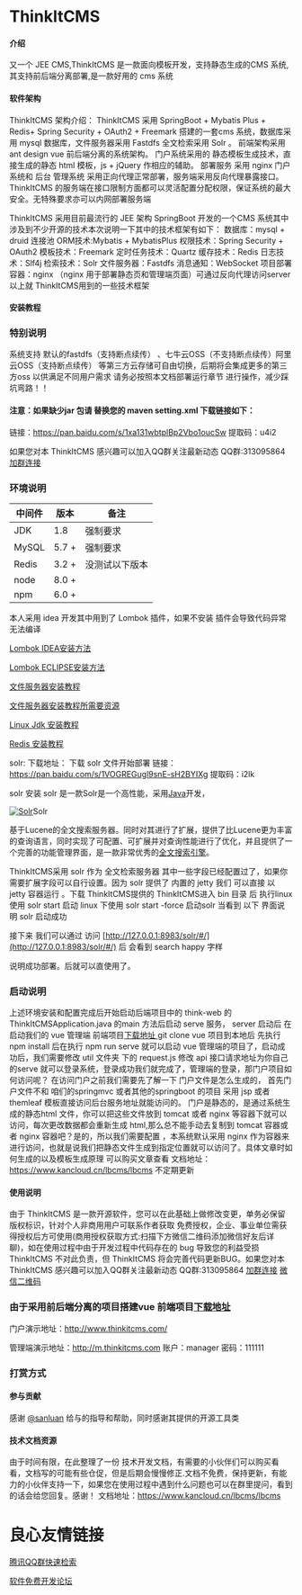 # ThinkItCMS

#### 介绍
又一个 JEE CMS,ThinkItCMS 是一款面向模板开发，支持静态生成的CMS 系统,其支持前后端分离部署,是一款好用的 cms 系统

#### 软件架构
ThinkItCMS 架构介绍：
ThinkItCMS 采用 SpringBoot + Mybatis Plus + Redis+
Spring Security + OAuth2 + Freemark
搭建的一套cms 系统，数据库采用 mysql 数据库，文件服务器采用 Fastdfs 
全文检索采用 Solr 。
前端架构采用ant design vue 前后端分离的系统架构。
门户系统采用的 静态模板生成技术，直接生成的静态 html 模板，js + jQuery 作相应的辅助。
部署服务 采用 nginx 门户系统和 后台 管理系统 采用正向代理正常部署，服务端采用反向代理暴露接口。ThinkItCMS 的服务端在接口限制方面都可以灵活配置分配权限，保证系统的最大安全。无特殊要求亦可以内网部署服务端

ThinkItCMS 采用目前最流行的 JEE 架构 SpringBoot 开发的一个CMS 系统其中涉及到不少开源的技术本次说明一下其中的技术框架有如下：
数据库：mysql + druid 连接池
ORM技术:Mybatis + MybatisPlus
权限技术：Spring Security + OAuth2
模板技术：Freemark 
定时任务技术：Quartz
缓存技术：Redis
日志技术：Slf4j
检索技术：Solr
文件服务器：Fastdfs
消息通知：WebSocket
项目部署容器：nginx （nginx 用于部署静态页和管理端页面）可通过反向代理访问server 以上就 ThinkItCMS用到的一些技术框架


#### 安装教程

### 特别说明
系统支持 默认的fastdfs（支持断点续传） 、七牛云OSS（不支持断点续传）阿里云OSS（支持断点续传） 等第三方云存储可自由切换，后期将会集成更多的第三方oss 以供满足不同用户需求
请务必按照本文档部署运行章节 进行操作，减少踩坑弯路！！
#### 注意：如果缺少jar 包请 替换您的 maven setting.xml 下载链接如下：
链接：https://pan.baidu.com/s/1xa131wbtplBp2Vbo1oucSw 
提取码：u4i2

如果您对本 ThinkItCMS 感兴趣可以加入QQ群关注最新动态 QQ群:313095864
[加群连接](https://jq.qq.com/?_wv=1027&k=5QtXTll)
### 环境说明

| 中间件 | 版本 | 备注 |
| --- | --- | --- |
| JDK | 1.8 | 强制要求 |
| MySQL | 5.7 + | 强制要求 |
| Redis | 3.2 + | 没测试以下版本 |
| node | 8.0 + |  |
| npm | 6.0 + |
本人采用 idea 开发其中用到了  Lombok 插件，如果不安装 插件会导致代码异常无法编译

[Lombok  IDEA安装方法](https://blog.csdn.net/zhglance/article/details/54931430)

[Lombok  ECLIPSE安装方法](https://blog.csdn.net/arkblue/article/details/52608213)

[文件服务器安装教程](https://blog.csdn.net/qq_34301871/article/details/80060235)

[文件服务器安装教程所需要资源](http://note.youdao.com/noteshare?id=9a139484bbedadf2ac2376a8fcf33dbb&sub=wcp1565775354933664)

[Linux Jdk 安装教程](https://www.cnblogs.com/116970u/p/10400436.html)

[Redis 安装教程](https://blog.csdn.net/zh15732621679/article/details/78507579)

solr: 下载地址：
下载 solr 文件开始部署
链接：https://pan.baidu.com/s/1VOGREGugl9snE-sH2BYIXg 
提取码：i2lk 

 solr 安装 solr 是一款Solr是一个高性能，采用[Java](https://baike.baidu.com/item/Java/85979)开发，

[![Solr](https://images.gitee.com/uploads/images/2020/0303/160826_cc1a5919_608975.jpeg)](https://baike.baidu.com/pic/Solr/4101582/0/7ac88051c1b20c6742a75be1?fr=lemma&ct=single "Solr")Solr

基于Lucene的全文搜索服务器。同时对其进行了扩展，提供了比Lucene更为丰富的查询语言，同时实现了可配置、可扩展并对查询性能进行了优化，并且提供了一个完善的功能管理界面，是一款非常优秀的[全文搜索引擎](https://baike.baidu.com/item/%E5%85%A8%E6%96%87%E6%90%9C%E7%B4%A2%E5%BC%95%E6%93%8E)。

ThinkItCMS采用 solr 作为 全文检索服务器 其中一些字段已经配置过了，如果你需要扩展字段可以自行设置。因为 solr 提供了 内置的 jetty 我们 可以直接 以 jetty 容器运行 。下载 ThinkItCMS提供的 ThinkItCMS进入 bin 目录 后 执行linux 使用   solr start 启动 linux  下使用 solr start -force 启动solr 当看到 以下 界面说明 solr 启动成功

接下来 我们可以通过 访问 [http://127.0.0.1:8983/solr/#/](http://127.0.0.1:8983/solr/#/)
后 会看到  search happy 字样

说明成功部署。后就可以直使用了。

### 启动说明
上述环境安装和配置完成后开始启动后端项目中的 think-web 的 ThinkItCMSApplication.java 的main 方法后启动 serve 服务，
server 启动后 在启动我们的 vue 管理端  前端项目[下载地址 ](https://gitee.com/slfj/ThinkItCMS-VUE)
git clone vue 项目到本地后 先执行 npm install 后在执行 npm run serve 就可以启动 vue 管理端的项目了，启动成功后，我们需要修改 util 文件夹 下的 request.js 修改 api 接口请求地址为你自己的serve 就可以登录系统，登录成功我们就完成了，管理端的登录，那门户项目如何访问呢？
在访问门户之前我们需要先了解一下 门户文件是怎么生成的，
首先门户文件不和 咱们的springmvc 或者其他的springboot 的项目 采用 jsp 或者 themleaf 模板直接访问后台服务地址就能访问的。
门户是静态的，是通过系统生成的静态html 文件，你可以把这些文件放到 tomcat 或者 nginx 等容器下就可以访问，每次更改数据都会重新生成 html,那么总不能手动去复制到 tomcat 容器或者 nginx 容器吧？是的，所以我们需要配置 ，本系统默认采用 nginx 作为容器来进行访问，也就是说我们把静态文件生成到指定位置就可以访问了。具体文章时如何生成的以及模板生成原理 可以购买文章查看  文档地址： https://www.kancloud.cn/lbcms/lbcms 不定期更新

#### 使用说明

由于 ThinkItCMS 是一款开源软件，您可以在此基础上做修改变更，单务必保留版权标识，针对个人非商用用户可联系作者获取 免费授权，企业、事业单位需获得授权后方可使用(商用授权获取方式:扫描下方微信二维码添加微信好友后详聊)，如在使用过程中由于开发过程中代码存在的 bug 导致您的利益受损 ThinkItCMS 不对此负责，但 ThinkItCMS 将会完善代码更新BUG。如果您对本 ThinkItCMS 感兴趣可以加入QQ群关注最新动态 QQ群:313095864
[加群连接](https://jq.qq.com/?_wv=1027&k=5QtXTll)
[微信二维码](https://images.gitee.com/uploads/images/2020/0303/161145_c699935b_608975.png "wxgzh.png")

### 由于采用前后端分离的项目搭建vue 前端项目[下载地址 ](https://gitee.com/slfj/ThinkItCMS-VUE)

门户演示地址：http://www.thinkitcms.com/


管理端演示地址：http://m.thinkitcms.com  账户：manager  密码：111111

### 打赏方式

 

 

#### 参与贡献

感谢 [@sanluan](https://gitee.com/sanluan)  给与的指导和帮助，同时感谢其提供的开源工具类

#### 技术文档资源

由于时间有限，在此整理了一份 技术开发文档，有需要的小伙伴们可以购买看看，文档写的可能有些仓促，但是后期会慢慢修正.文档不免费，保持更新，有能力的小伙伴支持一下，如果您在使用过程中遇到什么问题也可以在群里提问，看到的话会给您回复。感谢！
文档地址：https://www.kancloud.cn/lbcms/lbcms


 # 良心友情链接

[腾讯QQ群快速检索](http://u.720life.cn/s/8cf73f7c)

[软件免费开发论坛](http://u.720life.cn/s/bbb01dc0)